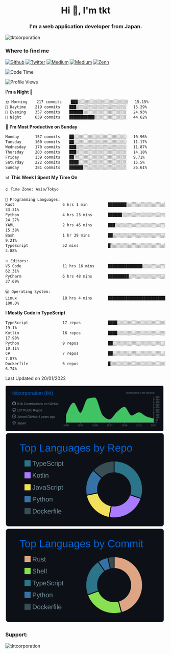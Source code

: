 <h1 align="center">Hi 👋, I'm tkt</h1>
<h3 align="center">I'm a web application developer from Japan.</h3>

<p align="left"> <img src="https://komarev.com/ghpvc/?username=tktcorporation&label=Profile%20views&color=0e75b6&style=flat" alt="tktcorporation" /> </p>

<h3>Where to find me</h3>
<p>
<a href="https://github.com/tktcorporation" target="_blank"><img alt="Github" src="https://img.shields.io/badge/GitHub-%2312100E.svg?&style=for-the-badge&logo=Github&logoColor=white" /></a>
<a href="https://twitter.com/tktcorporation" target="_blank"><img alt="Twitter" src="https://img.shields.io/badge/twitter-%231DA1F2.svg?&style=for-the-badge&logo=twitter&logoColor=white" /></a>
<a href="https://www.linkedin.com/in/tktcorporation" target="_blank"><img alt="Medium" src="https://img.shields.io/badge/linkdin-0a66c2.svg?&style=for-the-badge&logo=linkedin&logoColor=white" /></a>
<a href="https://qiita.com/tktcorporation" target="_blank"><img alt="Medium" src="https://img.shields.io/badge/qiita-55C500.svg?&style=for-the-badge&logo=qiita&logoColor=white" /></a>
<a href="https://zenn.dev/tktcorporation" target="_blank"><img alt="Zenn" src="https://img.shields.io/badge/Zenn-3EA8FF.svg?&style=for-the-badge&logo=Zenn&logoColor=white" /></a>
</p>
  
<!--START_SECTION:waka-->
![Code Time](http://img.shields.io/badge/Code%20Time-90%20hrs%2041%20mins-blue)

![Profile Views](http://img.shields.io/badge/Profile%20Views-1-blue)

**I'm a Night 🦉** 

```text
🌞 Morning    217 commits    ███░░░░░░░░░░░░░░░░░░░░░░   15.15% 
🌆 Daytime    219 commits    ███░░░░░░░░░░░░░░░░░░░░░░   15.29% 
🌃 Evening    357 commits    ██████░░░░░░░░░░░░░░░░░░░   24.93% 
🌙 Night      639 commits    ███████████░░░░░░░░░░░░░░   44.62%

```
📅 **I'm Most Productive on Sunday** 

```text
Monday       157 commits    ██░░░░░░░░░░░░░░░░░░░░░░░   10.96% 
Tuesday      160 commits    ██░░░░░░░░░░░░░░░░░░░░░░░   11.17% 
Wednesday    170 commits    ███░░░░░░░░░░░░░░░░░░░░░░   11.87% 
Thursday     203 commits    ███░░░░░░░░░░░░░░░░░░░░░░   14.18% 
Friday       139 commits    ██░░░░░░░░░░░░░░░░░░░░░░░   9.71% 
Saturday     222 commits    ████░░░░░░░░░░░░░░░░░░░░░   15.5% 
Sunday       381 commits    ██████░░░░░░░░░░░░░░░░░░░   26.61%

```


📊 **This Week I Spent My Time On** 

```text
⌚︎ Time Zone: Asia/Tokyo

💬 Programming Languages: 
Rust                     6 hrs 1 min         ████████░░░░░░░░░░░░░░░░░   33.31% 
Python                   4 hrs 23 mins       ██████░░░░░░░░░░░░░░░░░░░   24.27% 
YAML                     2 hrs 46 mins       ███░░░░░░░░░░░░░░░░░░░░░░   15.38% 
Bash                     1 hr 39 mins        ██░░░░░░░░░░░░░░░░░░░░░░░   9.21% 
TypeScript               52 mins             █░░░░░░░░░░░░░░░░░░░░░░░░   4.88%

🔥 Editors: 
VS Code                  11 hrs 16 mins      ███████████████░░░░░░░░░░   62.31% 
PyCharm                  6 hrs 48 mins       █████████░░░░░░░░░░░░░░░░   37.69%

💻 Operating System: 
Linux                    18 hrs 4 mins       █████████████████████████   100.0%

```

**I Mostly Code in TypeScript** 

```text
TypeScript               17 repos            ████░░░░░░░░░░░░░░░░░░░░░   19.1% 
Kotlin                   16 repos            ████░░░░░░░░░░░░░░░░░░░░░   17.98% 
Python                   9 repos             ██░░░░░░░░░░░░░░░░░░░░░░░   10.11% 
C#                       7 repos             ██░░░░░░░░░░░░░░░░░░░░░░░   7.87% 
Dockerfile               6 repos             █░░░░░░░░░░░░░░░░░░░░░░░░   6.74%

```



 Last Updated on 20/01/2022
<!--END_SECTION:waka-->

[![](https://raw.githubusercontent.com/tktcorporation/tktcorporation/master/profile-summary-card-output/github_dark/0-profile-details.svg)](https://github.com/vn7n24fzkq/github-profile-summary-cards)
[![](https://raw.githubusercontent.com/tktcorporation/tktcorporation/master/profile-summary-card-output/github_dark/1-repos-per-language.svg)](https://github.com/vn7n24fzkq/github-profile-summary-cards) [![](https://raw.githubusercontent.com/tktcorporation/tktcorporation/master/profile-summary-card-output/github_dark/2-most-commit-language.svg)](https://github.com/vn7n24fzkq/github-profile-summary-cards)

<h3 align="left">Support:</h3>
<p><a href="https://www.buymeacoffee.com/tktcorporation"> <img align="left" src="https://cdn.buymeacoffee.com/buttons/v2/default-yellow.png" height="50" width="210" alt="tktcorporation" /></a></p><br><br>
